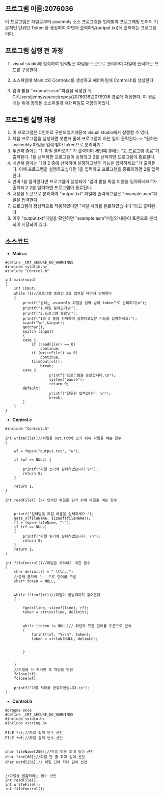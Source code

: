 ## 프로그램 이름:2076036
  이 프로그램은 파일로부터 assembly 소스 프로그램을 입력받아 프로그래밍 언어의 기본적인 단위인 Token 을 생성하여 화면과 출력파일(output.txt)에 출력하는 프로그램이다.

## 프로그램 실행 전 과정
1. visual studio에 접속하여 입력받은 파일을 토큰으로 분리하여 파일에 출력하는 코드를 구성한다. 

2. 소스파일에 Main.c와 Control.c를 생성하고 헤더파일에 Control.h를 생성한다.

3. 입력 받을 "example.asm"파일을 작성한 뒤 C:\Users\jenny\source\repos\2076036\2076036 경로에 저장한다. 이 경로에는 위에 정의된 소스파일과 헤더파일도 저장되어있다.


## 프로그램 실행 과정
1. 이 프로그램은 C언어로 구현되었기때문에 visual studio에서 실행할 수 있다.
2. 처음 프로그램을 실행하면 첫번째 줄에 프로그램이 하는 일이 출력된다.-> "원하는 assembly 파일을 입력 받아 token으로 분리하기."
3. 두번째 줄에는 "1. 파일 불러오기" 가 출력되며 세번쨰 줄에는 "2. 프로그램 종료"가 출력된다. 1을 선택하면 프로그램이 실행되고 2를 선택하면 프로그램이 종료된다.
4. 네번째 줄에는 "1과 2 중에 선택하여 실행하고싶은 기능을 입력하세요:"가 출력된다. 이때 프로그램을 실행하고싶다면 1을 입력하고 프로그램을 종료하려면 2를 입력한다.
5. 만약 1을 입력한다면 프로그램이 실행되어 "입력 받을 파일 이름을 입력하세요:"가 출력되고 2를 입력하면 프로그램이 종료된다. 
6. 내용을 토큰으로 분리하여 "output.txt" 파일에 출력하고싶은 "example.asm"파일을 입력한다.
7. 프로그램이 정상적으로 작동하였다면 "파일 처리를 완료하였습니다."라고 출력된다.
8. 이후 "output.txt"파일을 확인하면 "example.asm"파일의 내용이 토큰으로 분리되어 저장되어 있다.

## 소스코드
* **Main.c**
```
#define _CRT_SECURE_NO_WARNINGS
#include <stdlib.h>
#include "Control.h"

int main(void)
{
	int input;
	while (1)//프로그램 종료인 2를 입력할 때까지 반복한다
	{
		printf("원하는 assembly 파일을 입력 받아 token으로 분리하기\n");
		printf("1.파일 불러오기\n");
		printf("2.프로그램 종료\n");
		printf("1과 2 중에 선택하여 실행하고싶은 기능을 입력하세요:");
		scanf("%d",&input);
		getchar();
		switch (input)
		{
		case 1:
			if (readFile() == 0)
				continue;
			if (writeFile() == 0)
				continue;
			fileControl();
				break;
		case 2:
					printf("프로그램을 종료합니다.\n");
					system("pause");
					return 0;
		default:
					printf("잘못된 입력입니다. \n");
					break;
		}
	}
}
```
* **Control.c**
```
#include "Control.h"

int writeFile()//파일을 out.txt에 쓰기 위해 파일을 여는 함수
{

	wf = fopen("output.txt", "w");

	if (wf == NULL) {

		printf("파일 쓰기에 실패하였습니다.\n");
		return 0;
	}

	return 1;
}

int readFile() {// 입력한 파일을 읽기 위해 파일을 여는 함수


	printf("입력받을 파일 이름을 입력하세요:");
	gets_s(fileName, sizeof(fileName));
	rf = fopen(fileName, "r");
	if (rf == NULL)
	{
		printf("파일 읽기에 실패하였습니다. \n");
		return 0;
	}
	return 1;
}

int fileControl()//파일을 처리하기 위한 함수
{
	char delimit[] = " \t\n,.";
	//공백 문자와 '-' 으로 단어를 구분
	char* token = NULL;
	

	while (!feof(rf))//파일이 끝날때까지 읽어온다
	{
		
		fgets(line, sizeof(line), rf);
		token = strtok(line, delimit);
		

		while (token != NULL)// 라인의 모든 단어를 토큰으로 인식
		{
			fprintf(wf, "%s\n", token);
			token = strtok(NULL, delimit);
			

		}
		

	}
	//파일을 다 처리한 후 파일을 닫음
	fclose(rf);
	fclose(wf);

	printf("파일 처리를 완료하였습니다.\n");
}
```
* **Control.h**
```
#pragma once
#define _CRT_SECURE_NO_WARNINGS
#include <stdio.h>
#include <string.h>
	
FILE *rf;//파일 입력 변수 선언
FILE *wf;//파일 출력 변수 선언


char fileName[256];//파일 이름 최대 길이 선언
char line[80];//파일 한 줄 최대 길이 선언
char word[256];// 파일 단어 최대 길이 선언


//파일을 입출력하는 함수 선언
int readFile();
int writeFile();
int fileControl();
```
